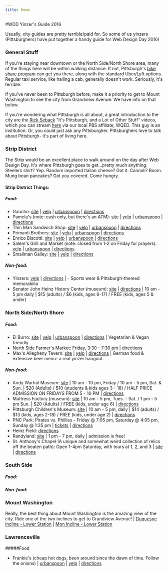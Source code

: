 ```yaml
---
title: Home
---
```

#WDD Yinzer's Guide 2016

Usually, city guides are pretty terrible/paid for. So some of us yinzers (Pittsburghers) have put together a handy guide for Web Design Day 2016!

### General Stuff

If you're staying near downtown or the North Side/North Shore area, many of the things here will be within walking distance. If not, Pittsburgh's [bike share program](https://healthyridepgh.com) can get you there, along with the standard Uber/Lyft options. Regular taxi service, like hailing a cab, generally doesn't work. Seriously, it's terrible. 

If you've never been to Pittsburgh before, make it a priority to get to Mount Washington to see the city from Grandview Avenue. We have info on that below.

If you're wondering what Pittsburgh is all about, a great introduction to the city are the [Rick Seback](www.twitter.com/rickaroundhere) "It's Pittsburgh, and a Lot of Other Stuff" videos, which you can stream [here](http://www.wqed.org/tv/watch/?series=3) via our local PBS affiliate, WQED. This guy is an institution. Or, you could just ask any Pittsburgher. Pittsburghers love to talk about Pittsburgh- it's part of living here. 

### Strip District
The Strip would be an excellent place to walk around on the day after Web Design Day. It's where Pittsburgh goes to get...pretty much anything. Steelers shirt? Yep. Random imported Italian cheese? Got it. Cannoli? Boom. Mung bean pancakes? Got you covered. Come hungry. 

#### Strip District Things:
##### Food:
* Gaucho: [site](http://eatgaucho.com/) | [yelp](http://www.yelp.com/biz/gaucho-parrilla-argentina-pittsburgh) | [urbanspoon](http://www.urbanspoon.com/r/23/1729706/restaurant/Strip-District/Gaucho-Parrilla-Argentina-Pittsburgh) | [directions](https://goo.gl/maps/hE6XU)
* Pamela's (note: cash only, but there's an ATM): [site](http://www.pamelasdiner.com/) | [yelp](http://www.yelp.com/biz/pamelas-p-and-g-diner-pittsburgh) | [urbanspoon](http://www.urbanspoon.com/r/23/271273/restaurant/Strip-District/Pamelas-P-G-Diner-Pittsburgh) | [directions](https://goo.gl/maps/iY445)
* Thin Man Sandwich Shop: [site](http://thinmansandwichshop.com/) | [yelp](http://www.yelp.com/biz/thin-man-sandwich-shop-pittsburgh) | [urbanspoon](http://www.urbanspoon.com/r/23/1715847/restaurant/Strip-District/Thin-Man-Sandwich-Shop-Pittsburgh) | [directions](https://goo.gl/maps/euDPB)
* Primanti Brothers: [site](https://www.primantibros.com/) | [yelp](http://www.yelp.com/biz/primanti-brothers-pittsburgh) | [urbanspoon](http://www.urbanspoon.com/r/23/271431/restaurant/Strip-District/Primanti-Brothers-Pittsburgh) | [directions](https://goo.gl/maps/KbHFL)
* Enrico Biscotti: [site](http://www.enricobiscotti.com/) | [yelp](http://www.yelp.com/biz/the-enrico-biscotti-co-pittsburgh) | [urbanspoon](http://www.urbanspoon.com/r/23/270566/restaurant/Strip-District/Enrico-Biscotti-Pittsburgh) | [directions](https://goo.gl/maps/vcHjk)
* Salem's Grill and Market (note: closed from 1-2 on Friday for prayers): 
 [yelp](http://www.yelp.com/biz/salems-market-and-grill-pittsburgh) |
 [urbanspoon](http://www.urbanspoon.com/r/23/1502578/restaurant/Strip-District/Salems-Market-Grill-Pittsburgh) |
 [directions](https://goo.gl/maps/XagDH)
* Smallman Galley: [site](http://www.smallmangalley.org/) | [yelp](http://www.yelp.com/biz/smallman-galley-pittsburgh-2) | [directions](https://www.google.com/maps/dir//galley+kitchen+pittsburgh/@40.4519361,-80.0540342,12z/data=!3m1!4b1!4m8!4m7!1m0!1m5!1m1!1s0x8834f3dd3cda6335:0xc95198a984cbf75d!2m2!1d-79.9839935!2d40.4519572)

##### Non-food:
* Yinzers: [yelp](http://www.yelp.com/biz/yinzers-pittsburgh) | [directions](https://goo.gl/maps/EDwRI) | - Sports wear & Pittsburgh-themed memorabilia
* Senator John Heinz History Center (museum): [site](http://www.heinzhistorycenter.org/) | [directions](https://goo.gl/maps/nGEJJ) | 10 am - 5 pm daily | $15 (adults) / $6 (kids, ages 6-17) / FREE (kids, ages 5 & under)


### North Side/North Shore
##### Food:
* El Burro: [site](http://www.elburropgh.com/) | [yelp](http://www.yelp.com/biz/el-burro-pittsburgh) | [urbanspoon](http://www.urbanspoon.com/r/23/1712246/restaurant/North-Side/El-Burro-Comedor-Pittsburgh) | [directions](https://goo.gl/maps/Qz9Jx) | Vegetarian & Vegan friendly
* North Side Farmer's Market: Friday, 3:30 - 7:30 pm | [directions](https://goo.gl/maps/796GF)
* Max's Allegheny Tavern: [site](http://www.maxsalleghenytavern.com/) | [yelp](http://www.yelp.com/biz/maxs-allegheny-tavern-pittsburgh) | [directions](https://www.google.com/maps/place/Max's+Allegheny+Tavern/@40.4551832,-79.9997423,15z/data=!4m2!3m1!1s0x0:0x76b38e8bd490e8ab) | German food & extensive beer menu- a real yinzer hangout. 

##### Non-food:
* Andy Warhol Museum: [site](http://www.warhol.org/) | 10 am - 10 pm, Friday / 10 am - 5 pm, Sat. & Sun. | $20 (Adults) / $10 (students & kids ages 3 - 18) / HALF PRICE ADMISSION ON FRIDAYS FROM 5 - 10 PM | [directions](https://goo.gl/maps/bIal0)
* Mattress Factory (museum): [site](http://www.mattress.org/) | 10 am - 5 pm, Tues. - Sat. / 1 pm - 5 pm Sun. | $20 (Adults) / FREE (kids, under age 6) | [directions](https://goo.gl/maps/I8VO4)
* Pittsburgh Children's Museum: [site](https://pittsburghkids.org/) | 10 am - 5 pm, daily | $14 (adults) / $13 (kids, ages 2-18) / FREE (kids, under age 2) | [directions](https://goo.gl/maps/5NPtf)
* PNC Park: Pirates vs. Phillies - Friday @ 7:05 pm, Saturday @ 4:05 pm, Sunday @ 1:35 pm | [tickets](http://pittsburgh.pirates.mlb.com/ticketing/index.jsp?c_id=pit) | [directions](https://goo.gl/maps/bKbAL)
* Heinz Field: [directions](https://goo.gl/maps/cyd1J)
* Randyland: [site](http://randy.land/) | 1 pm - 7 pm, daily | admission is free!
* St. Anthony's Chapel (A unique and somewhat weird collection of relics off the beaten path): Open 1-4pm Saturday, with tours at 1, 2, and 3 | [site](http://saintanthonyschapel.org/) | [directions](https://goo.gl/maps/8zWQG)

### South Side
##### Food:

##### Non-food:


### Mount Washington
Really, the best thing about Mount Washington is the amazing view of the city. Ride one of the two inclines to get to Grandview Avenue! | [Duquesne Incline - Lower Station](https://goo.gl/maps/20JP7) | [Mon Incline - Lower Station](https://goo.gl/maps/NfqRJ)

### Lawrenceville
#####Food
* Frankie's (cheap hot dogs, been around since the dawn of time. Follow the onions) | [urbanspoon](http://www.urbanspoon.com/r/23/270638/restaurant/Lawrenceville/Frankies-Extra-Long-Pittsburgh) | [yelp](http://www.yelp.com/biz/frankies-extra-long-pittsburgh) | [directions](https://goo.gl/maps/iYhMd)
